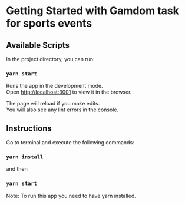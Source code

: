 # Getting Started with Gamdom task for sports events

## Available Scripts

In the project directory, you can run:

### `yarn start`

Runs the app in the development mode.\
Open [http://localhost:3001](http://localhost:3001) to view it in the browser.

The page will reload if you make edits.\
You will also see any lint errors in the console.

## Instructions

Go to terminal and execute the following commands:

### `yarn install`

and then

### `yarn start`

Note: To run this app you need to have yarn installed.